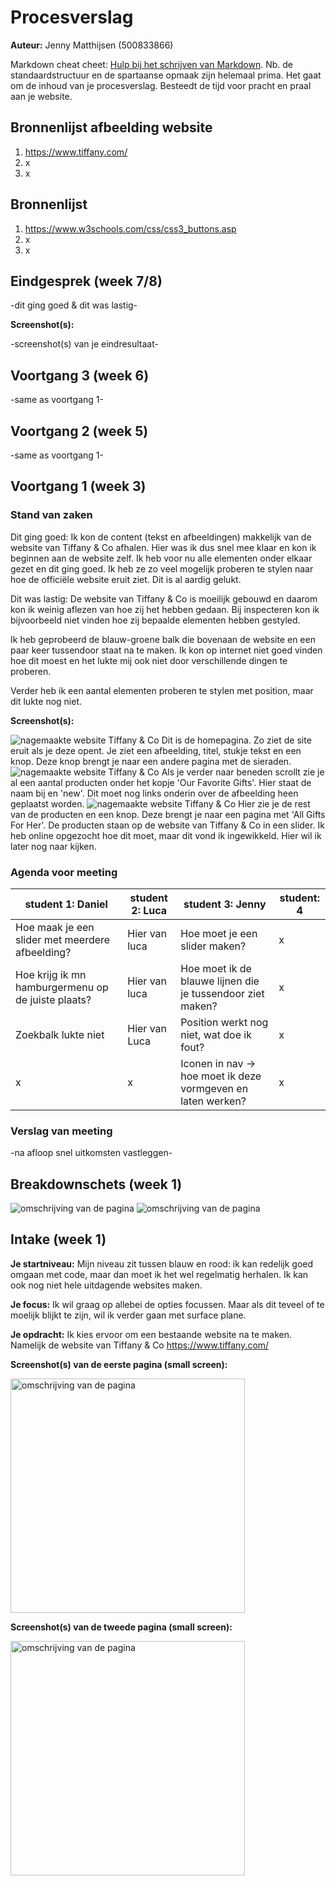 # Procesverslag
**Auteur:** Jenny Matthijsen (500833866)

Markdown cheat cheet: [Hulp bij het schrijven van Markdown](https://github.com/adam-p/markdown-here/wiki/Markdown-Cheatsheet). Nb. de standaardstructuur en de spartaanse opmaak zijn helemaal prima. Het gaat om de inhoud van je procesverslag. Besteedt de tijd voor pracht en praal aan je website.



## Bronnenlijst afbeelding website
1. https://www.tiffany.com/
2. x
3. x

## Bronnenlijst
1. https://www.w3schools.com/css/css3_buttons.asp
2. x
3. x

## Eindgesprek (week 7/8)

-dit ging goed & dit was lastig-

**Screenshot(s):**

-screenshot(s) van je eindresultaat-



## Voortgang 3 (week 6)

-same as voortgang 1-



## Voortgang 2 (week 5)

-same as voortgang 1-



## Voortgang 1 (week 3)

### Stand van zaken

Dit ging goed:
Ik kon de content (tekst en afbeeldingen) makkelijk van de website van Tiffany & Co afhalen. Hier was ik dus snel mee klaar en kon ik beginnen aan de website zelf. 
Ik heb voor nu alle elementen onder elkaar gezet en dit ging goed. 
Ik heb ze zo veel mogelijk proberen te stylen naar hoe de officiële website eruit ziet. Dit is al aardig gelukt.

Dit was lastig:
De website van Tiffany & Co is moeilijk gebouwd en daarom kon ik weinig aflezen van hoe zij het hebben gedaan.
Bij inspecteren kon ik bijvoorbeeld niet vinden hoe zij bepaalde elementen hebben gestyled. 

Ik heb geprobeerd de blauw-groene balk die bovenaan de website en een paar keer tussendoor staat na te maken. Ik kon op internet niet goed vinden hoe dit moest en het lukte mij ook niet door verschillende dingen te proberen.

Verder heb ik een aantal elementen proberen te stylen met position, maar dit lukte nog niet.

**Screenshot(s):**

<img src="images/site1.png" alt="nagemaakte website Tiffany & Co"> 
Dit is de homepagina. Zo ziet de site eruit als je deze opent.
Je ziet een afbeelding, titel, stukje tekst en een knop. Deze knop brengt je naar een andere pagina met de sieraden.

<img src="images/site2.png" alt="nagemaakte website Tiffany & Co"> 
Als je verder naar beneden scrollt zie je al een aantal producten onder het kopje 'Our Favorite Gifts'.
Hier staat de naam bij en 'new'. Dit moet nog links onderin over de afbeelding heen geplaatst worden.

<img src="images/site3.png" alt="nagemaakte website Tiffany & Co"> 
Hier zie je de rest van de producten en een knop. Deze brengt je naar een pagina met 'All Gifts For Her'.
De producten staan op de website van Tiffany & Co in een slider. Ik heb online opgezocht hoe dit moet, maar dit vond ik ingewikkeld.
Hier wil ik later nog naar kijken.

### Agenda voor meeting

| student 1: Daniel      | student 2: Luca          | student 3: Jenny    | student: 4        |
| ---            | ---                | ---          | ---              |
| Hoe maak je een slider met meerdere afbeelding?  | Hier van luca            | Hoe moet je een slider maken?    | x    |
| Hoe krijg ik mn hamburgermenu op de juiste plaats? | Hier van luca | Hoe moet ik de blauwe lijnen die je tussendoor ziet maken? | x |
| Zoekbalk lukte niet         | Hier van Luca               | Position werkt nog niet, wat doe ik fout?          | x             |
| x         | x         |Iconen in nav -> hoe moet ik deze vormgeven en laten werken?        |  x         | 

### Verslag van meeting

-na afloop snel uitkomsten vastleggen-



## Breakdownschets (week 1)

<img src="images/breakdown-schets_Pagina_1.jpg" alt="omschrijving van de pagina">

<img src="images/breakdown-schets_Pagina_2.jpg" alt="omschrijving van de pagina">


## Intake (week 1)

**Je startniveau:** Mijn niveau zit tussen blauw en rood: ik kan redelijk goed omgaan met code, maar dan moet ik het wel regelmatig herhalen. Ik kan ook nog niet hele uitdagende websites maken. 

**Je focus:** Ik wil graag op allebei de opties focussen. Maar als dit teveel of te moelijk blijkt te zijn, wil ik verder gaan met surface plane.

**Je opdracht:** Ik kies ervoor om een bestaande website na te maken. Namelijk de website van Tiffany & Co https://www.tiffany.com/ 

**Screenshot(s) van de eerste pagina (small screen):**

<img src="images/IMG_9740.PNG" width="375px" alt="omschrijving van de pagina">

**Screenshot(s) van de tweede pagina (small screen):**

<img src="images/IMG_9742.PNG" width="375px" alt="omschrijving van de pagina">

